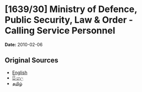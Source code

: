 # [1639/30] Ministry of Defence, Public Security, Law & Order - Calling Service Personnel

**Date:** 2010-02-06

## Original Sources

- [English](https://documents.gov.lk/view/extra-gazettes/2010/2/1639-30_E.pdf)
- [සිංහල](https://documents.gov.lk/view/extra-gazettes/2010/2/1639-30_S.pdf)
- [தமிழ்](https://documents.gov.lk/view/extra-gazettes/2010/2/1639-30_T.pdf)
